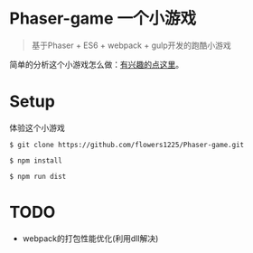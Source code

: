 # Phaser-game 一个小游戏

> 基于Phaser + ES6 + webpack + gulp开发的跑酷小游戏

简单的分析这个小游戏怎么做：[有兴趣的点这里](http://www.flowers1225.com/lessons/2016/10/21/1)。

# Setup

体验这个小游戏

``` 
$ git clone https://github.com/flowers1225/Phaser-game.git

$ npm install

$ npm run dist

```
# TODO

- webpack的打包性能优化(利用dll解决)
 


